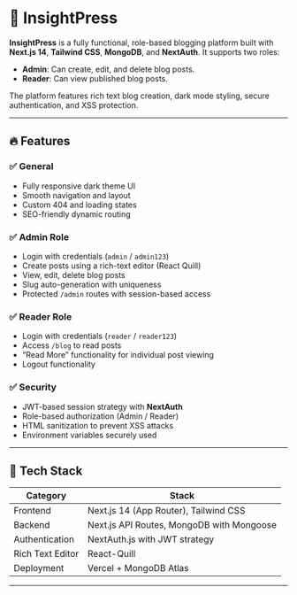 # 📰 InsightPress

**InsightPress** is a fully functional, role-based blogging platform built with **Next.js 14**, **Tailwind CSS**, **MongoDB**, and **NextAuth**. It supports two roles:  
- **Admin**: Can create, edit, and delete blog posts.
- **Reader**: Can view published blog posts.

The platform features rich text blog creation, dark mode styling, secure authentication, and XSS protection.

---

## 🔥 Features

### ✅ General
- Fully responsive dark theme UI
- Smooth navigation and layout
- Custom 404 and loading states
- SEO-friendly dynamic routing

### ✅ Admin Role
- Login with credentials (`admin` / `admin123`)
- Create posts using a rich-text editor (React Quill)
- View, edit, delete blog posts
- Slug auto-generation with uniqueness
- Protected `/admin` routes with session-based access

### ✅ Reader Role
- Login with credentials (`reader` / `reader123`)
- Access `/blog` to read posts
- “Read More” functionality for individual post viewing
- Logout functionality

### ✅ Security
- JWT-based session strategy with **NextAuth**
- Role-based authorization (Admin / Reader)
- HTML sanitization to prevent XSS attacks
- Environment variables securely used

---

## 🚀 Tech Stack

| Category        | Stack                            |
|----------------|----------------------------------|
| Frontend       | Next.js 14 (App Router), Tailwind CSS |
| Backend        | Next.js API Routes, MongoDB with Mongoose |
| Authentication | NextAuth.js with JWT strategy    |
| Rich Text Editor | React-Quill                     |
| Deployment     | Vercel + MongoDB Atlas           |

---

